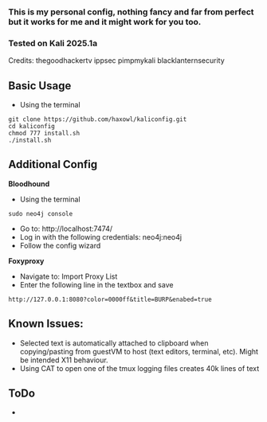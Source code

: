 ### This is my personal config, nothing fancy and far from perfect but it works for me and it might work for you too. 
### Tested on Kali 2025.1a

Credits: thegoodhackertv ippsec pimpmykali blacklanternsecurity

## **Basic Usage**
- Using the terminal
```
git clone https://github.com/haxowl/kaliconfig.git
cd kaliconfig
chmod 777 install.sh
./install.sh
```

## **Additional Config**
**Bloodhound**
- Using the terminal
```
sudo neo4j console
```
- Go to: http://localhost:7474/
- Log in with the following credentials: neo4j:neo4j
- Follow the config wizard

**Foxyproxy** 
- Navigate to: Import Proxy List
- Enter the following line in the textbox and save
```
http://127.0.0.1:8080?color=0000ff&title=BURP&enabed=true
```

## **Known Issues:**
- Selected text is automatically attached to clipboard when copying/pasting from guestVM to host (text editors, terminal, etc). Might be intended X11 behaviour.
- Using CAT to open one of the tmux logging files creates 40k lines of text

## **ToDo**
-
